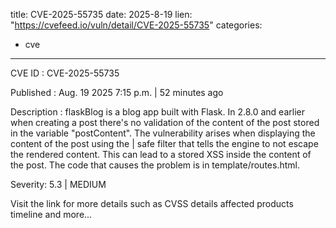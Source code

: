  
title: CVE-2025-55735
date: 2025-8-19
lien: "https://cvefeed.io/vuln/detail/CVE-2025-55735"
categories:
  - cve
---

CVE ID : CVE-2025-55735

Published :  Aug. 19
2025
7:15 p.m. | 52 minutes ago

Description : flaskBlog is a blog app built with Flask. In 2.8.0 and earlier
when creating a post
there's no validation of the content of the post stored in the variable "postContent". The vulnerability arises when displaying the content of the post using the | safe filter
that tells the engine to not escape the rendered content. This can lead to a stored XSS inside the content of the post. The code that causes the problem is in template/routes.html.

Severity: 5.3 | MEDIUM

Visit the link for more details
such as CVSS details
affected products
timeline
and more...
